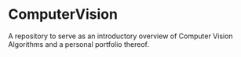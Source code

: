 # ComputerVision
A repository to serve as an introductory overview of Computer Vision Algorithms and a personal portfolio thereof.
